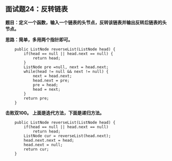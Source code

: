 ## 面试题24：反转链表
**题目：定义一个函数，输入一个链表的头节点，反转该链表并输出反转后链表的头节点。**

**思路：简单，多用两个指针即可。**
```
	public ListNode reverseList(ListNode head) {
		if(head == null || head.next == null) {
			return head;
		}
        ListNode pre =null, next = head.next;
		while(head != null && next != null) {
			next = head.next;
			head.next = pre;
			pre = head;
			head = next;
		}
		return pre;
    }
```
**击败双100。**
**上面是迭代方法，下面是递归方法。**
```
	public ListNode reverseList(ListNode head) {
		if(head == null || head.next == null)
			return head;
		ListNode cur = reverseList(head.next);
		head.next.next = head;
		head.next = null;
		return cur;
    }
```